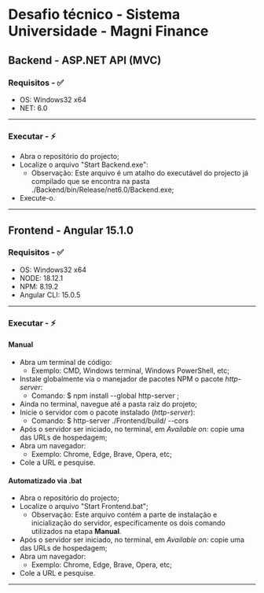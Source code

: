 # Desafio técnico - Sistema Universidade - Magni Finance

## Backend - ASP.NET API (MVC)

### Requisitos - ✅
* OS: Windows32 x64
* NET: 6.0
---

### Executar - ⚡
* Abra o repositório do projecto;
* Localize o arquivo "Start Backend.exe":
  * Observação: Este arquivo é um atalho do executável do projecto já compilado que se encontra na pasta ./Backend/bin/Release/net6.0/Backend.exe;
* Execute-o.
---

## Frontend - Angular 15.1.0

### Requisitos - ✅
* OS: Windows32 x64
* NODE: 18.12.1
* NPM: 8.19.2
* Angular CLI: 15.0.5
---

### Executar - ⚡
#### Manual
* Abra um terminal de código:
  * Exemplo: CMD, Windows terminal, Windows PowerShell, etc;
* Instale globalmente via o manejador de pacotes NPM o pacote *http-server*:
  * Comando: $ npm install --global http-server ;
* Ainda no terminal, navegue até a pasta raiz do projeto;
* Inicie o servidor com o pacote instalado (*http-server*):
  * Comando: $ http-server ./Frontend/build/ --cors
* Após o servidor ser iniciado, no terminal, em *Available on:* copie uma das URLs de hospedagem;
* Abra um navegador:
  * Exemplo: Chrome, Edge, Brave, Opera, etc;
* Cole a URL e pesquise.

#### Automatizado via .bat
* Abra o repositório do projecto;
* Localize o arquivo "Start Frontend.bat";
  * Observação: Este arquivo contém a parte de instalação e inicialização do servidor, especificamente os dois comando utilizados na etapa **Manual**.
* Após o servidor ser iniciado, no terminal, em *Available on:* copie uma das URLs de hospedagem;
* Abra um navegador:
  * Exemplo: Chrome, Edge, Brave, Opera, etc;
* Cole a URL e pesquise.
---

